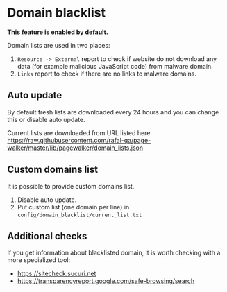 # Domain blacklist

**This feature is enabled by default.**

Domain lists are used in two places:
1. `Resource -> External` report to check if website do not download any data (for example malicious JavaScript code) from malware domain.
2. `Links` report to check if there are no links to malware domains.

## Auto update

By default fresh lists are downloaded every 24 hours and you can change this or disable auto update.

Current lists are downloaded from URL listed here https://raw.githubusercontent.com/rafal-qa/page-walker/master/lib/pagewalker/domain_lists.json

## Custom domains list

It is possible to provide custom domains list.
1. Disable auto update.
2. Put custom list (one domain per line) in `config/domain_blacklist/current_list.txt`

## Additional checks

If you get information about blacklisted domain, it is worth checking with a more specialized tool:
* https://sitecheck.sucuri.net
* https://transparencyreport.google.com/safe-browsing/search
